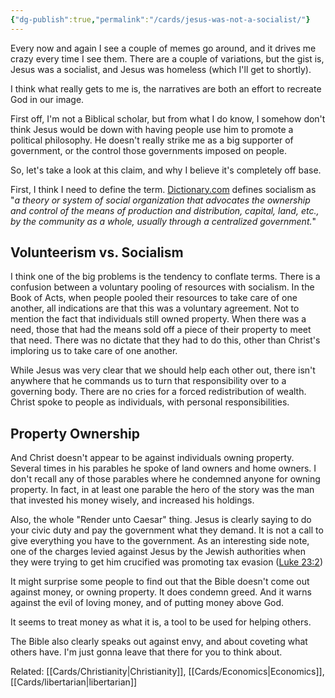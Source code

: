 ```yaml
---
{"dg-publish":true,"permalink":"/cards/jesus-was-not-a-socialist/"}
---
```


Every now and again I see a couple of memes go around, and it drives me crazy every time I see them. There are a couple of variations, but the gist is, Jesus was a socialist, and Jesus was homeless (which I'll get to shortly).

I think what really gets to me is, the narratives are both an effort to recreate God in our image.

First off, I'm not a Biblical scholar, but from what I do know, I somehow don't think Jesus would be down with having people use him to promote a political philosophy. He doesn't really strike me as a big supporter of government, or the control those governments imposed on people.

So, let's take a look at this claim, and why I believe it's completely off base.

First, I think I need to define the term. [Dictionary.com](https://www.dictionary.com/browse/socialism?s=t) defines socialism as "_a theory or system of social organization that advocates the ownership and control of the means of production and distribution, capital, land, etc., by the community as a whole, usually through a centralized government._"

## Volunteerism vs. Socialism

I think one of the big problems is the tendency to conflate terms. There is a confusion between a voluntary pooling of resources with socialism. In the Book of Acts, when people pooled their resources to take care of one another, all indications are that this was a voluntary agreement. Not to mention the fact that individuals still owned property. When there was a need, those that had the means sold off a piece of their property to meet that need. There was no dictate that they had to do this, other than Christ's imploring us to take care of one another.

While Jesus was very clear that we should help each other out, there isn't anywhere that he commands us to turn that responsibility over to a governing body. There are no cries for a forced redistribution of wealth. Christ spoke to people as individuals, with personal responsibilities.

## Property Ownership

And Christ doesn't appear to be against individuals owning property. Several times in his parables he spoke of land owners and home owners. I don't recall any of those parables where he condemned anyone for owning property. In fact, in at least one parable the hero of the story was the man that invested his money wisely, and increased his holdings.

Also, the whole "Render unto Caesar" thing. Jesus is clearly saying to do your civic duty and pay the government what they demand. It is not a call to give everything you have to the government. As an interesting side note, one of the charges levied against Jesus by the Jewish authorities when they were trying to get him crucified was promoting tax evasion ([Luke 23:2](https://www.biblegateway.com/passage/?search=Luke+23%3A2&version=ESV))

It might surprise some people to find out that the Bible doesn't come out against money, or owning property. It does condemn greed. And it warns against the evil of loving money, and of putting money above God.  

It seems to treat money as what it is, a tool to be used for helping others.

The Bible also clearly speaks out against envy, and about coveting what others have. I'm just gonna leave that there for you to think about.


Related: [[Cards/Christianity\|Christianity]], [[Cards/Economics\|Economics]], [[Cards/libertarian\|libertarian]]